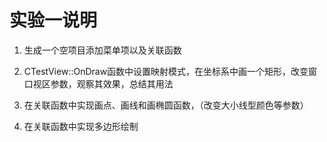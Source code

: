# 实验一说明
1. 生成一个空项目添加菜单项以及关联函数

2. CTestView::OnDraw函数中设置映射模式，在坐标系中画一个矩形，改变窗口视区参数，观察其效果，总结其用法

3. 在关联函数中实现画点、画线和画椭圆函数，（改变大小线型颜色等参数）

4. 在关联函数中实现多边形绘制

